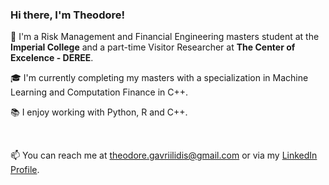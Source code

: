 ### Hi there, I'm Theodore!

🌱 I'm a Risk Management and Financial Engineering masters student at the **Imperial College** and a part-time Visitor Researcher at **The Center of Excelence - DEREE**.

🎓 I'm currently completing my masters with a specialization in Machine Learning and Computation Finance in C++.

📚 I enjoy working with Python, R and C++. 

<br />

📫 You can reach me at theodore.gavriilidis@gmail.com or via my [LinkedIn Profile](https://www.linkedin.com/in/theodoros-gavriilidis/).


<!--
**TGavriilidis/TGavriilidis** is a ✨ _special_ ✨ repository because its `README.md` (this file) appears on your GitHub profile.

Here are some ideas to get you started:

- 🔭 I’m currently working on ...
- 🌱 I’m currently learning ...
- 👯 I’m looking to collaborate on ...
- 🤔 I’m looking for help with ...
- 💬 Ask me about ...
- 📫 How to reach me: ...
- 😄 Pronouns: ...
- ⚡ Fun fact: ...
-->
